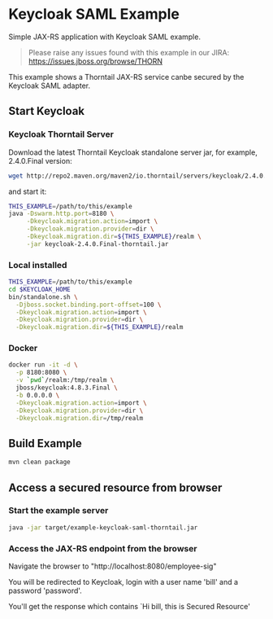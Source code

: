 # Keycloak SAML Example

Simple JAX-RS application with Keycloak SAML example.

> Please raise any issues found with this example in our JIRA:
> https://issues.jboss.org/browse/THORN

This example shows a Thorntail JAX-RS service canbe secured by the Keycloak SAML adapter.

## Start Keycloak

### Keycloak Thorntail Server

Download the latest Thorntail Keycloak standalone server jar, for example, 2.4.0.Final version:

``` sh
wget http://repo2.maven.org/maven2/io.thorntail/servers/keycloak/2.4.0.Final/keycloak-2.4.0.Final-thorntail.jar .
```
and start it:

``` sh
THIS_EXAMPLE=/path/to/this/example
java -Dswarm.http.port=8180 \
     -Dkeycloak.migration.action=import \
     -Dkeycloak.migration.provider=dir \
     -Dkeycloak.migration.dir=${THIS_EXAMPLE}/realm \
     -jar keycloak-2.4.0.Final-thorntail.jar
```


### Local installed

``` sh
THIS_EXAMPLE=/path/to/this/example
cd $KEYCLOAK_HOME
bin/standalone.sh \
  -Djboss.socket.binding.port-offset=100 \
  -Dkeycloak.migration.action=import \
  -Dkeycloak.migration.provider=dir \
  -Dkeycloak.migration.dir=${THIS_EXAMPLE}/realm
```

### Docker

``` sh
docker run -it -d \
  -p 8180:8080 \
  -v `pwd`/realm:/tmp/realm \
  jboss/keycloak:4.8.3.Final \
  -b 0.0.0.0 \
  -Dkeycloak.migration.action=import \
  -Dkeycloak.migration.provider=dir \
  -Dkeycloak.migration.dir=/tmp/realm
```

## Build Example

``` sh
mvn clean package
```

## Access a secured resource from browser

### Start the example server


``` sh
java -jar target/example-keycloak-saml-thorntail.jar
```

### Access the JAX-RS endpoint from the browser

Navigate the browser to "http://localhost:8080/employee-sig"

You will be redirected to Keycloak, login with a user name 'bill' and a password 'password'.

You'll get the response which contains `Hi bill, this is Secured Resource'
